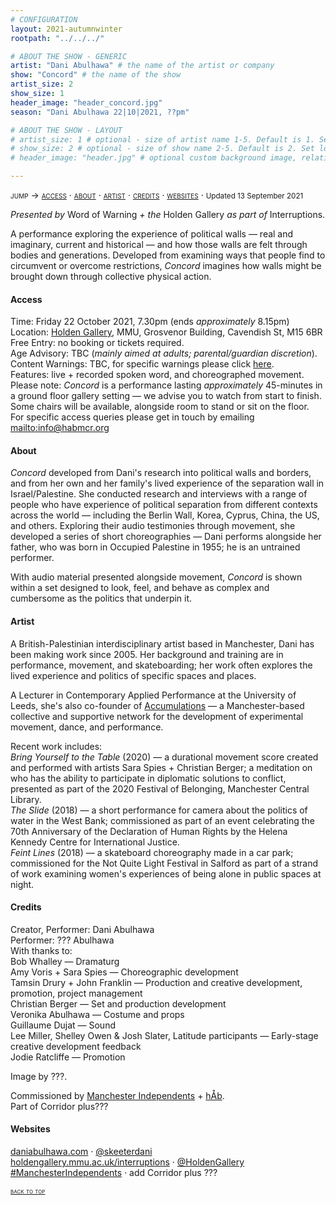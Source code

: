 ```yaml
---
# CONFIGURATION
layout: 2021-autumnwinter
rootpath: "../../../"

# ABOUT THE SHOW - GENERIC
artist: "Dani Abulhawa" # the name of the artist or company
show: "Concord" # the name of the show
artist_size: 2
show_size: 1
header_image: "header_concord.jpg"    
season: "Dani Abulhawa 22|10|2021, ??pm"

# ABOUT THE SHOW - LAYOUT
# artist_size: 1 # optional - size of artist name 1-5. Default is 1. Set longer names to lower values
# show_size: 2 # optional - size of show name 2-5. Default is 2. Set longer names to lower values
# header_image: "header.jpg" # optional custom background image, relative to current page

---
```

<span style='font-variant: small-caps'>jump → [access](/current/2021/abulhawa/#access) · [about](/current/2021/abulhawa/#about) · [artist](/current/2021/abulhawa/#artist) · [credits](/current/2021/abulhawa/#credits) · [websites](/current/2021/abulhawa/#websites)</span> · <small>Updated 13 September 2021</small>         
         
*Presented by* Word of Warning *+ the* Holden Gallery *as part of* Interruptions.        
         
A performance exploring the experience of political walls — real and imaginary, current and historical — and how those walls are felt through bodies and generations. Developed from examining ways that people find to circumvent or overcome restrictions, *Concord* imagines how walls might be brought down through collective physical action.        
        
#### Access         
Time: Friday 22 October 2021, 7.30pm (ends *approximately* 8.15pm)<br>Location: <a href="https://www.holdengallery.mmu.ac.uk/visiting" target="_blank">Holden Gallery</a>, MMU, Grosvenor Building, Cavendish St, M15 6BR<br>Free Entry: no booking or tickets required.<br>Age Advisory: TBC (*mainly aimed at adults; parental/guardian discretion*).<br>Content Warnings: TBC, for specific warnings please click [here](/warnings).<br>Features: live + recorded spoken word, and choreographed movement.<br>Please note: *Concord* is a performance lasting *approximately* 45-minutes in a ground floor gallery setting — we advise you to watch from start to finish. Some chairs will be available, alongside room to stand or sit on the floor.<br>For specific access queries please get in touch by emailing <mailto:info@habmcr.org>         
         
#### About         
*Concord* developed from Dani's research into political walls and borders, and from her own and her family's lived experience of the separation wall in Israel/Palestine. She conducted research and interviews with a range of people who have experience of political separation from different contexts across the world — including the Berlin Wall, Korea, Cyprus, China, the US, and others. Exploring their audio testimonies through movement, she developed a series of short choreographies — Dani performs alongside her father, who was born in Occupied Palestine in 1955; he is an untrained performer.         
         
With audio material presented alongside movement, *Concord* is shown within a set designed to look, feel, and behave as complex and cumbersome as the politics that underpin it.         
         
#### Artist          
A British-Palestinian interdisciplinary artist based in Manchester, Dani has been making work since 2005. Her background and training are in performance, movement, and skateboarding; her work often explores the lived experience and politics of specific spaces and places.        
        
A Lecturer in Contemporary Applied Performance at the University of Leeds, she's also co-founder of <a href="https://accumulationsproject.com" target="_blank">Accumulations</a> — a Manchester-based collective and supportive network for the development of experimental movement, dance, and performance.

Recent work includes:<br>*Bring Yourself to the Table* (2020) — a durational movement score created and performed with artists Sara Spies + Christian Berger; a meditation on who has the ability to participate in diplomatic solutions to conflict, presented as part of the 2020 Festival of Belonging, Manchester Central Library.<br>*The Slide* (2018) — a short performance for camera about the politics of water in the West Bank; commissioned as part of an event celebrating the 70th Anniversary of the Declaration of Human Rights by the Helena Kennedy Centre for International Justice.<br>*Feint Lines* (2018) — a skateboard choreography made in a car park; commissioned for the Not Quite Light Festival in Salford as part of a strand of work examining women's experiences of being alone in public spaces at night.        
        
#### Credits          
Creator, Performer: Dani Abulhawa<br>Performer: ??? Abulhawa<br>With thanks to:<br>Bob Whalley — Dramaturg<br>Amy Voris + Sara Spies — Choreographic development<br>Tamsin Drury + John Franklin — Production and creative development, promotion, project management<br>Christian Berger — Set and production development<br>Veronika Abulhawa — Costume and props<br>Guillaume Dujat — Sound<br>Lee Miller, Shelley Owen & Josh Slater, Latitude participants — Early-stage creative development feedback<br>Jodie Ratcliffe — Promotion

Image by ???.        
         
Commissioned by <a href="https://manchesterindependents.co.uk" target="_blank">Manchester Independents</a> + [hÅb](/hab).<br>Part of Corridor plus???        
        
#### Websites         
<a href="https://daniabulhawa.com" target="_blank">daniabulhawa.com</a> · <a href="https://twitter.com/skeeterdani" target="_blank">@skeeterdani</a><br><a href="https://holdengallery.mmu.ac.uk/interruptions" target="_blank">holdengallery.mmu.ac.uk/interruptions</a> · <a href="https://twitter.com/HoldenGallery" target="_blank">@HoldenGallery</a><br><a href="https://twitter.com/hashtag/ManchesterIndependents?f=live" target="_blank">#ManchesterIndependents</a> · add Corridor plus ???        
        
<small><span style='font-variant: small-caps'>[back to top](/current/2021/abulhawa)</span></small>

